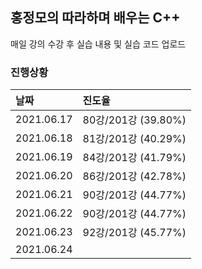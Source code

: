 
## 홍정모의 따라하며 배우는 C++

매일 강의 수강 후 실습 내용 및 실습 코드 업로드

### 진행상황

| 날짜    | 진도율 |
| :---      | :--- |
| 2021.06.17 | 80강/201강 (39.80%) |
| 2021.06.18 | 81강/201강 (40.29%) |
| 2021.06.19 | 84강/201강 (41.79%) |
| 2021.06.20 | 86강/201강 (42.78%) |
| 2021.06.21 | 90강/201강 (44.77%) |
| 2021.06.22 | 90강/201강 (44.77%) |
| 2021.06.23 | 92강/201강 (45.77%) |
| 2021.06.24 |  |